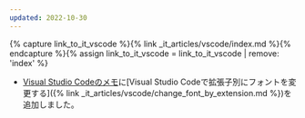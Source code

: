 ```yaml
---
updated: 2022-10-30
---
```

{% capture link_to_it_vscode %}{% link _it_articles/vscode/index.md %}{% endcapture %}{% assign link_to_it_vscode = link_to_it_vscode | remove: 'index' %}

- [Visual Studio Codeのメモ]({{link_to_it_vscode}})に[Visual Studio Codeで拡張子別にフォントを変更する]({% link _it_articles/vscode/change_font_by_extension.md %})を追加しました。